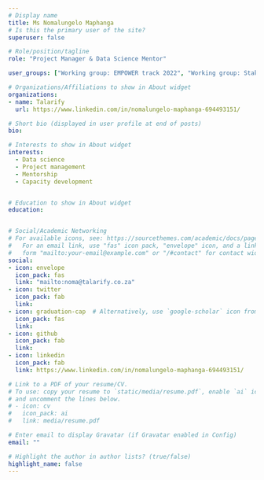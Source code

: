 ```yaml
---
# Display name
title: Ms Nomalungelo Maphanga
# Is this the primary user of the site?
superuser: false

# Role/position/tagline
role: "Project Manager & Data Science Mentor"

user_groups: ["Working group: EMPOWER track 2022", "Working group: Stakeholder map"]

# Organizations/Affiliations to show in About widget
organizations:
- name: Talarify
  url: https://www.linkedin.com/in/nomalungelo-maphanga-694493151/

# Short bio (displayed in user profile at end of posts)
bio: 

# Interests to show in About widget
interests:
  - Data science
  - Project management
  - Mentorship
  - Capacity development


# Education to show in About widget
education:


# Social/Academic Networking
# For available icons, see: https://sourcethemes.com/academic/docs/page-builder/#icons
#   For an email link, use "fas" icon pack, "envelope" icon, and a link in the
#   form "mailto:your-email@example.com" or "/#contact" for contact widget.
social:
- icon: envelope
  icon_pack: fas
  link: "mailto:noma@talarify.co.za"
- icon: twitter
  icon_pack: fab
  link: 
- icon: graduation-cap  # Alternatively, use `google-scholar` icon from `ai` icon pack
  icon_pack: fas
  link: 
- icon: github
  icon_pack: fab
  link: 
- icon: linkedin
  icon_pack: fab
  link: https://www.linkedin.com/in/nomalungelo-maphanga-694493151/

# Link to a PDF of your resume/CV.
# To use: copy your resume to `static/media/resume.pdf`, enable `ai` icons in `params.toml`, 
# and uncomment the lines below.
# - icon: cv
#   icon_pack: ai
#   link: media/resume.pdf

# Enter email to display Gravatar (if Gravatar enabled in Config)
email: ""

# Highlight the author in author lists? (true/false)
highlight_name: false
---
```



